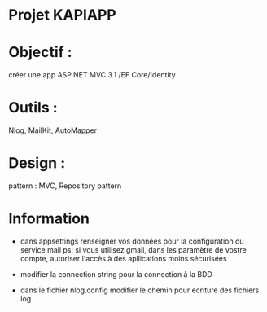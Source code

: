# Projet KAPIAPP
# Objectif : 
créer une app ASP.NET MVC 3.1 /EF Core/Identity
# Outils :  
 Nlog, MailKit, AutoMapper
# Design : 
pattern : MVC, Repository pattern

# Information
- dans appsettings renseigner vos données 
pour la configuration du service mail
ps: si vous utilisez gmail, dans les paramètre de vostre compte, autoriser l'accès à des apllications moins sécurisées

- modifier la connection string pour la connection à la BDD

- dans le fichier nlog.config modifier le chemin pour ecriture des fichiers log
